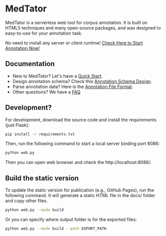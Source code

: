 # MedTator

MedTator is a serverless web tool for corpus annotation. It is built on HTML5 techniques and many open-source packages, and was designed to easy-to-use for your annotation task.

No need to install any server or client runtime! 
[Check Here to Start Annotation Now!](https://ohnlp.github.io/MedTator/?st=yes)

## Documentation

* New to MedTator? Let's have a [Quick Start](https://github.com/OHNLP/MedTator/wiki/Quick-Start).
* Design annotation schema? Check this [Annotation Schema Design](https://github.com/OHNLP/MedTator/wiki/Annotation-Schema).
* Parse annotation data? Here is the [Annotation File Format](https://github.com/OHNLP/MedTator/wiki/Annotation-Data).
* Other questions? We have a [FAQ](https://github.com/OHNLP/MedTator/wiki/FAQ)


## Development?

For development, download the source code and install the requirements (just Flask):

```bash
pip install -r requirements.txt
```

Then, run the following command to start a local server binding port 8086:

```bash
python web.py
```

Then you can open web browser and check the http://localhost:8086/. 


## Build the static version

To update the static version for publication (e.g., GitHub Pages), run the following command. It will generate a static HTML file in the docs/ folder and copy other files.

```bash
python web.py --mode build
```

Or you can specify where output folder is for the exported files:

```bash
python web.py --mode build --path EXPORT_PATH
```

